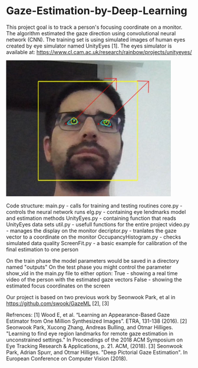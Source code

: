# Gaze-Estimation-by-Deep-Learning

This project goal is to track a person's focusing coordinate on a monitor.
The algorithm estimated the gaze direction using convolutional neural network (CNN).
The training set is using simulated images of human eyes created by eye simulator named UnityEyes [1].
The eyes simulator is available at: https://www.cl.cam.ac.uk/research/rainbow/projects/unityeyes/

![GazeEstimation](/GazeEstimation.png)

Code structure:
  main.py - calls for training and testing routines
  core.py - controls the neural network runs
  elg.py - containing eye lendmarks model and estimation methods
  UnityEyes.py - containing function that reads UnityEyes data sets
  util.py - usefull functions for the entire project
  video.py - manages the display on the monitor
  decriptor.py - tranlates the gaze vector to a coordinate on the monitor
  OccupancyHistogram.py - checks simulated data quality
  ScreenFit.py - a basic example for calibration of the final estimation to one person

On the train phase the model parameters would be saved in a directory named "outputs" 
On the test phase you might control the parameter show_vid in the main.py file to either option:
  True - showing a real time video of the person with the estimated gaze vectors
  False - showing the estimated focus coordinates on the screen

Our project is based on two previous work by Seonwook Park, et al in https://github.com/swook/GazeML [2], [3]

Refrences:
[1] Wood E, et al. “Learning an Appearance-Based Gaze Estimator from One Million Synthesized
Images”. ETRA, 131-138 (2016).
[2] Seonwook Park, Xucong Zhang, Andreas Bulling, and Otmar Hilliges. "Learning to find eye region landmarks for remote gaze estimation in unconstrained settings." In Proceedings of the 2018 ACM Symposium on Eye Tracking Research & Applications, p. 21. ACM, (2018).
[3] Seonwook Park, Adrian Spurr, and Otmar Hilliges. "Deep Pictorial Gaze Estimation". In European Conference on Computer Vision (2018).
